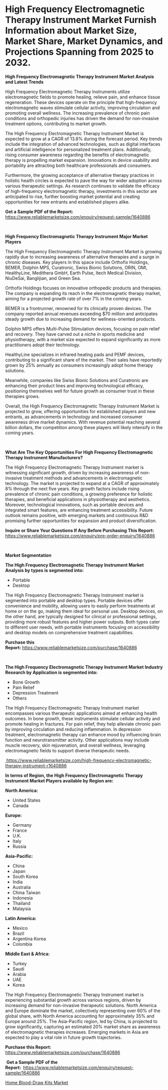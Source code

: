<p><h1>High Frequency Electromagnetic Therapy Instrument Market Furnish Information about Market Size, Market Share, Market Dynamics, and Projections Spanning from 2025 to 2032.</h1></p><p><strong>High Frequency Electromagnetic Therapy Instrument Market Analysis and Latest Trends</strong></p>
<p><p>High Frequency Electromagnetic Therapy Instruments utilize electromagnetic fields to promote healing, relieve pain, and enhance tissue regeneration. These devices operate on the principle that high-frequency electromagnetic waves stimulate cellular activity, improving circulation and promoting overall wellness. The increasing prevalence of chronic pain conditions and orthopedic injuries has driven the demand for non-invasive treatment options, contributing to market growth.</p><p>The High Frequency Electromagnetic Therapy Instrument Market is expected to grow at a CAGR of 13.8% during the forecast period. Key trends include the integration of advanced technologies, such as digital interfaces and artificial intelligence for personalized treatment plans. Additionally, rising consumer awareness regarding the benefits of electromagnetic therapy is propelling market expansion. Innovations in device usability and portability are attracting both healthcare professionals and consumers.</p><p>Furthermore, the growing acceptance of alternative therapy practices in holistic health circles is expected to pave the way for wider adoption across various therapeutic settings. As research continues to validate the efficacy of high-frequency electromagnetic therapy, investments in this sector are anticipated to rise, further boosting market potential and creating opportunities for new entrants and established players alike.</p></p>
<p><strong>Get a Sample PDF of the Report:&nbsp;</strong> <a href="https://www.reliablemarketsize.com/enquiry/request-sample/1640886?utm_campaign=2932&utm_medium=2&utm_source=Github&utm_content=ia&utm_term=05032025&utm_id=high-frequency-electromagnetic-therapy-instrument">https://www.reliablemarketsize.com/enquiry/request-sample/1640886</a></p>
<p>&nbsp;</p>
<p><strong>High Frequency Electromagnetic Therapy Instrument Major Market Players</strong></p>
<p><p>The High Frequency Electromagnetic Therapy Instrument Market is growing rapidly due to increasing awareness of alternative therapies and a surge in chronic diseases. Key players in this space include Orthofix Holdings, BEMER, Dolphin MPS, Curatronic, Swiss Bionic Solutions, ORIN, OMI, HealthyLine, Medithera GmbH, Earth Pulse, Itech Medical Division, NiuDeSai, Banglijian, and Green Sea.</p><p>Orthofix Holdings focuses on innovative orthopedic products and therapies. The company is expanding its reach in the electromagnetic therapy market, aiming for a projected growth rate of over 7% in the coming years.</p><p>BEMER is a frontrunner, renowned for its clinically proven devices. The company reported annual revenues exceeding $70 million and anticipates steady growth due to increasing demand for wellness-oriented products. </p><p>Dolphin MPS offers Multi-Pulse Stimulation devices, focusing on pain relief and recovery. They have carved out a niche in sports medicine and physiotherapy, with a market size expected to expand significantly as more practitioners adopt their technology.</p><p>HealthyLine specializes in infrared heating pads and PEMF devices, contributing to a significant share of the market. Their sales have reportedly grown by 25% annually as consumers increasingly adopt home therapy solutions.</p><p>Meanwhile, companies like Swiss Bionic Solutions and Curatronic are enhancing their product lines and improving technological efficacy, positioning themselves well for future growth as consumer trust in these therapies grows.</p><p>Overall, the High Frequency Electromagnetic Therapy Instrument Market is projected to grow, offering opportunities for established players and new entrants, as advancements in technology and increased consumer awareness drive market dynamics. With revenue potential reaching several billion dollars, the competition among these players will likely intensify in the coming years.</p></p>
<p>&nbsp;</p>
<p><strong>What Are The Key Opportunities For High Frequency Electromagnetic Therapy Instrument Manufacturers?</strong></p>
<p><p>The High Frequency Electromagnetic Therapy Instrument market is witnessing significant growth, driven by increasing awareness of non-invasive treatment methods and advancements in electromagnetic technology. The market is projected to expand at a CAGR of approximately 8% through the next five years. Key growth factors include rising prevalence of chronic pain conditions, a growing preference for holistic therapies, and beneficial applications in physiotherapy and aesthetics. Moreover, technological innovations, such as portable devices and integrated smart features, are enhancing treatment accessibility. Future outlook remains positive, with emerging markets and continuous R&D promising further opportunities for expansion and product diversification.</p></p>
<p><strong>Inquire or Share Your Questions If Any Before Purchasing This Report:</strong> <a href="https://www.reliablemarketsize.com/enquiry/pre-order-enquiry/1640886?utm_campaign=2932&utm_medium=2&utm_source=Github&utm_content=ia&utm_term=05032025&utm_id=high-frequency-electromagnetic-therapy-instrument">https://www.reliablemarketsize.com/enquiry/pre-order-enquiry/1640886</a></p>
<p>&nbsp;</p>
<p><strong>Market Segmentation</strong></p>
<p><strong>The High Frequency Electromagnetic Therapy Instrument Market Analysis by types is segmented into:</strong></p>
<p><ul><li>Portable</li><li>Desktop</li></ul></p>
<p><p>The High Frequency Electromagnetic Therapy Instrument market is segmented into portable and desktop types. Portable devices offer convenience and mobility, allowing users to easily perform treatments at home or on the go, making them ideal for personal use. Desktop devices, on the other hand, are typically designed for clinical or professional settings, providing more robust features and higher power outputs. Both types cater to different user needs, with portable instruments focusing on accessibility and desktop models on comprehensive treatment capabilities.</p></p>
<p><strong>Purchase this Report:&nbsp;</strong><a href="https://www.reliablemarketsize.com/purchase/1640886?utm_campaign=2932&utm_medium=2&utm_source=Github&utm_content=ia&utm_term=05032025&utm_id=high-frequency-electromagnetic-therapy-instrument">https://www.reliablemarketsize.com/purchase/1640886</a></p>
<p>&nbsp;</p>
<p><strong>The High Frequency Electromagnetic Therapy Instrument Market Industry Research by Application is segmented into:</strong></p>
<p><ul><li>Bone Growth</li><li>Pain Relief</li><li>Depression Treatment</li><li>Others</li></ul></p>
<p><p>The High Frequency Electromagnetic Therapy Instrument market encompasses various therapeutic applications aimed at enhancing health outcomes. In bone growth, these instruments stimulate cellular activity and promote healing in fractures. For pain relief, they help alleviate chronic pain by improving circulation and reducing inflammation. In depression treatment, electromagnetic therapy can enhance mood by influencing brain function and neurotransmitter activity. Other applications may include muscle recovery, skin rejuvenation, and overall wellness, leveraging electromagnetic fields to support diverse therapeutic needs.</p></p>
<p><a href="https://www.reliablemarketsize.com/high-frequency-electromagnetic-therapy-instrument-r1640886?utm_campaign=2932&utm_medium=2&utm_source=Github&utm_content=ia&utm_term=05032025&utm_id=high-frequency-electromagnetic-therapy-instrument">&nbsp;https://www.reliablemarketsize.com/high-frequency-electromagnetic-therapy-instrument-r1640886</a></p>
<p><strong>In terms of Region, the High Frequency Electromagnetic Therapy Instrument Market Players available by Region are:</strong></p>
<p>
    <p> <strong> North America: </strong>
        <ul>
            <li>United States</li>
            <li>Canada</li>
        </ul>
        </p> 
    <p> <strong> Europe: </strong>
        <ul>
            <li>Germany</li>
            <li>France</li>
            <li>U.K.</li>
            <li>Italy</li>
            <li>Russia</li>
        </ul>
        </p> 
    <p> <strong> Asia-Pacific: </strong>
        <ul>
            <li>China</li>
            <li>Japan</li>
            <li>South Korea</li>
            <li>India</li>
            <li>Australia</li>
            <li>China Taiwan</li>
            <li>Indonesia</li>
            <li>Thailand</li>
            <li>Malaysia</li>
        </ul>
        </p> 
    <p> <strong> Latin America: </strong>
        <ul>
            <li>Mexico</li>
            <li>Brazil</li>
            <li>Argentina Korea</li>
            <li>Colombia</li>
        </ul>
        </p> 
    <p> <strong> Middle East & Africa: </strong>
        <ul>
            <li>Turkey</li>
            <li>Saudi</li>
            <li>Arabia</li>
            <li>UAE</li>
            <li>Korea</li>
        </ul>
    </p>
    </p>
<p><p>The High Frequency Electromagnetic Therapy Instrument market is experiencing substantial growth across various regions, driven by increasing demand for non-invasive therapeutic solutions. North America and Europe dominate the market, collectively representing over 60% of the global share, with North America accounting for approximately 35% and Europe around 25%. The Asia-Pacific region, led by China, is projected to grow significantly, capturing an estimated 20% market share as awareness of electromagnetic therapies increases. Emerging markets in Asia are expected to play a vital role in future growth trajectories.</p></p>
<p><strong>Purchase this Report: </strong><a href="https://www.reliablemarketsize.com/purchase/1640886?utm_campaign=2932&utm_medium=2&utm_source=Github&utm_content=ia&utm_term=05032025&utm_id=high-frequency-electromagnetic-therapy-instrument">https://www.reliablemarketsize.com/purchase/1640886</a></p>
<p>&nbsp;<strong>Get a Sample PDF of the Report:&nbsp;&nbsp;</strong><a href="https://www.reliablemarketsize.com/enquiry/request-sample/1640886?utm_campaign=2932&utm_medium=2&utm_source=Github&utm_content=ia&utm_term=05032025&utm_id=high-frequency-electromagnetic-therapy-instrument">https://www.reliablemarketsize.com/enquiry/request-sample/1640886</a></p>
<p><strong></strong></p>
<p><p><a href="https://github.com/aidelndasse/Market-Research-Report-List-1/blob/main/home-blood-draw-kits-market.md?utm_campaign=2932&utm_medium=2&utm_source=Github&utm_content=ia&utm_term=05032025&utm_id=high-frequency-electromagnetic-therapy-instrument">Home Blood-Draw Kits Market</a></p></p>